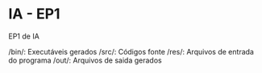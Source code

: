# IA - EP1
EP1 de IA

/bin/: Executáveis gerados
/src/: Códigos fonte
/res/: Arquivos de entrada do programa
/out/: Arquivos de saida gerados

